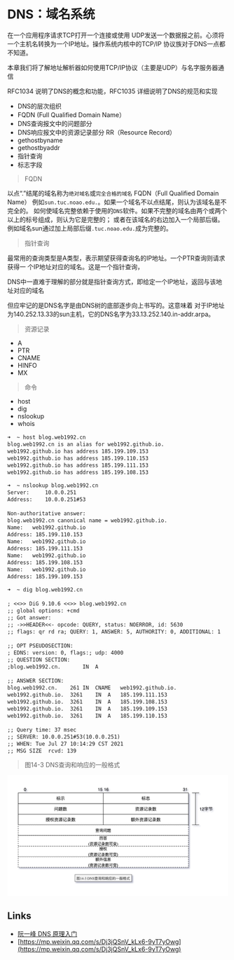 # DNS：域名系统

在一个应用程序请求TCP打开一个连接或使用
UDP发送一个数据报之前。心须将一个主机名转换为一个IP地址。操作系统内核中的TCP/IP
协议族对于DNS一点都不知道。

本章我们将了解地址解析器如何使用TCP/IP协议（主要是UDP）与名字服务器通信

RFC1034 说明了DNS的概念和功能，RFC1035 详细说明了DNS的规范和实现

- DNS的层次组织
- FQDN (Full Qualified Domain Name）
- DNS查询报文中的问题部分
- DNS响应报文中的资源记录部分 RR（Resource Record）
- gethostbyname
- gethostbyaddr
- 指针查询
- 标志字段

> FQDN

以点“.”结尾的域名称为`绝对域名`或`完全合格的域名` FQDN（Full Qualified Domain Name）
例如`sun.tuc.noao.edu.`。如果一个域名不以点结尾，则认为该域名是不完全的。
如何使域名完整依赖于使用的`DNS`软件。如果不完整的域名由两个或两个以上的标号组成，则认为它是完整的；
或者在该域名的右边加入一个局部后缀。例如域名sun通过加上局部后缀`.tuc.noao.edu.`成为完整的。

> 指针查询

最常用的查询类型是A类型，表示期望获得查询名的IP地址。一个PTR查询则请求获得一
个IP地址对应的域名。这是一个指针查询，

DNS中一直难于理解的部分就是指针查询方式，即给定一个IP地址，返回与该地址对应的域名

但应牢记的是DNS名字是由DNS树的底部逐步向上书写的。这意味着
对于IP地址为140.252.13.33的sun主机，它的DNS名字为33.13.252.140.in-addr.arpa。

> 资源记录

- A
- PTR
- CNAME
- HINFO
- MX

> 命令

- host
- dig
- nslookup
- whois

```log
➜  ~ host blog.web1992.cn
blog.web1992.cn is an alias for web1992.github.io.
web1992.github.io has address 185.199.109.153
web1992.github.io has address 185.199.110.153
web1992.github.io has address 185.199.111.153
web1992.github.io has address 185.199.108.153
```

```log
➜  ~ nslookup blog.web1992.cn
Server:		10.0.0.251
Address:	10.0.0.251#53

Non-authoritative answer:
blog.web1992.cn	canonical name = web1992.github.io.
Name:	web1992.github.io
Address: 185.199.110.153
Name:	web1992.github.io
Address: 185.199.111.153
Name:	web1992.github.io
Address: 185.199.108.153
Name:	web1992.github.io
Address: 185.199.109.153
```

```log
➜  ~ dig blog.web1992.cn

; <<>> DiG 9.10.6 <<>> blog.web1992.cn
;; global options: +cmd
;; Got answer:
;; ->>HEADER<<- opcode: QUERY, status: NOERROR, id: 5630
;; flags: qr rd ra; QUERY: 1, ANSWER: 5, AUTHORITY: 0, ADDITIONAL: 1

;; OPT PSEUDOSECTION:
; EDNS: version: 0, flags:; udp: 4000
;; QUESTION SECTION:
;blog.web1992.cn.		IN	A

;; ANSWER SECTION:
blog.web1992.cn.	261	IN	CNAME	web1992.github.io.
web1992.github.io.	3261	IN	A	185.199.111.153
web1992.github.io.	3261	IN	A	185.199.108.153
web1992.github.io.	3261	IN	A	185.199.109.153
web1992.github.io.	3261	IN	A	185.199.110.153

;; Query time: 37 msec
;; SERVER: 10.0.0.251#53(10.0.0.251)
;; WHEN: Tue Jul 27 10:14:29 CST 2021
;; MSG SIZE  rcvd: 139
```

> 图14-3 DNS查询和响应的一般格式

![TCP-IP-14-3.png](./images/TCP-IP-14-3.png)



## Links

- [阮一峰 DNS 原理入门](http://ruanyifeng.com/blog/2016/06/dns.html)
- [https://mp.weixin.qq.com/s/Dj3jQSnV_kLx6-9yT7yOwg](https://mp.weixin.qq.com/s/Dj3jQSnV_kLx6-9yT7yOwg)